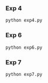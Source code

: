 ### Exp 4
```
python exp4.py
```

### Exp 6
```
python exp6.py
```

### Exp 7
```
python exp7.py
```
